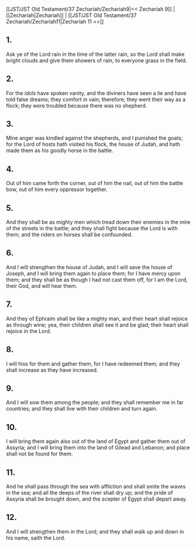 [[JST/JST Old Testament/37 Zechariah/Zechariah9|<< Zechariah 9]] | [[Zechariah|Zechariah]] | [[JST/JST Old Testament/37 Zechariah/Zechariah11|Zechariah 11 >>]]
## 1.
Ask ye of the Lord rain in the time of the latter rain, so the Lord shall make bright clouds and give them showers of rain, to everyone grass in the field.
## 2.
For the idols have spoken vanity, and the diviners have seen a lie and have told false dreams; they comfort in vain; therefore, they went their way as a flock; they were troubled because there was no shepherd.
## 3.
Mine anger was kindled against the shepherds, and I punished the goats; for the Lord of hosts hath visited his flock, the house of Judah, and hath made them as his goodly horse in the battle.
## 4.
Out of him came forth the corner, out of him the nail, out of him the battle bow, out of him every oppressor together.
## 5.
And they shall be as mighty men which tread down their enemies in the mire of the streets in the battle; and they shall fight because the Lord is with them; and the riders on horses shall be confounded.
## 6.
And I will strengthen the house of Judah, and I will save the house of Joseph, and I will bring them again to place them; for I have mercy upon them; and they shall be as though I had not cast them off, for I am the Lord, their God, and will hear them.
## 7.
And they of Ephraim shall be like a mighty man, and their heart shall rejoice as through wine; yea, their children shall see it and be glad; their heart shall rejoice in the Lord.
## 8.
I will hiss for them and gather them, for I have redeemed them; and they shall increase as they have increased.
## 9.
And I will sow them among the people; and they shall remember me in far countries; and they shall live with their children and turn again.
## 10.
I will bring them again also out of the land of Egypt and gather them out of Assyria; and I will bring them into the land of Gilead and Lebanon; and place shall not be found for them.
## 11.
And he shall pass through the sea with affliction and shall smite the waves in the sea; and all the deeps of the river shall dry up; and the pride of Assyria shall be brought down, and the scepter of Egypt shall depart away.
## 12.
And I will strengthen them in the Lord; and they shall walk up and down in his name, saith the Lord.

